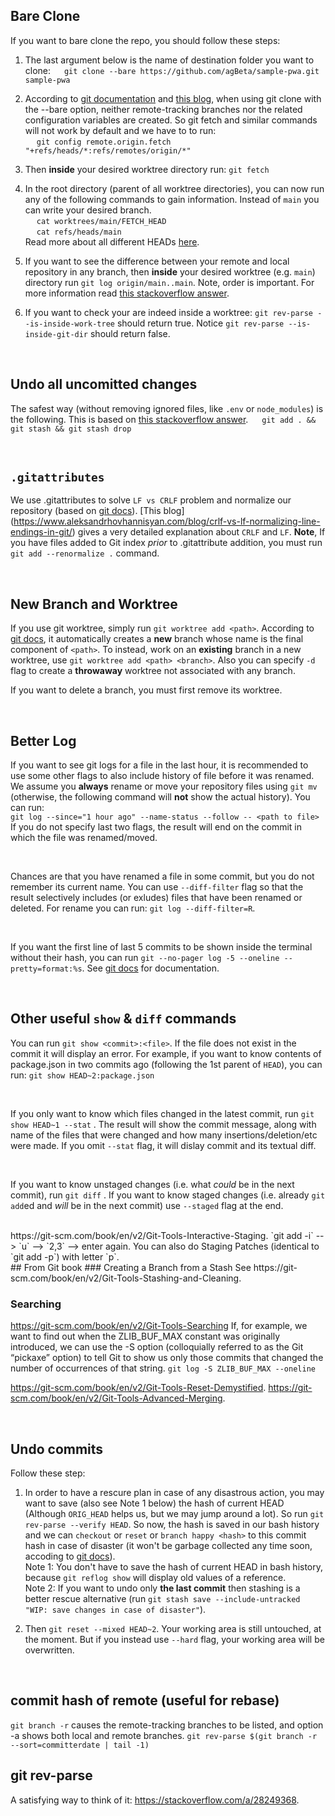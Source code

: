 ## Bare Clone

If you want to bare clone the repo, you should follow these steps:
1. The last argument below is the name of destination folder you want to clone:
&emsp; `git clone --bare https://github.com/agBeta/sample-pwa.git sample-pwa`

2. According to [git documentation](https://git-scm.com/docs/git-clone#Documentation/git-clone.txt---bare) and [this blog](https://morgan.cugerone.com/blog/workarounds-to-git-worktree-using-bare-repository-and-cannot-fetch-remote-branches/), when using git clone with the --bare option, neither remote-tracking branches nor the related configuration variables are created. So git fetch and similar commands will not work by default and we have to to run:  
&emsp; `git config remote.origin.fetch "+refs/heads/*:refs/remotes/origin/*"`

3. Then **inside** your desired worktree directory run: `git fetch`

4. In the root directory (parent of all worktree directories), you can now run any of the following commands to gain information. Instead of `main` you can write your desired branch.  
&emsp; `cat worktrees/main/FETCH_HEAD`  
&emsp; `cat refs/heads/main`  
Read more about all different HEADs [here](https://stackoverflow.com/questions/17595524/orig-head-fetch-head-merge-head-etc).

5. If you want to see the difference between your remote and local repository in any branch, then **inside** your desired worktree (e.g. `main`) directory run `git log origin/main..main`. Note, order is important. For more information read [this stackoverflow answer](https://stackoverflow.com/questions/7057950/commit-differences-between-local-and-remote).

6. If you want to check your are indeed inside a worktree: `git rev-parse --is-inside-work-tree` should return true. Notice `git rev-parse --is-inside-git-dir` should return false.

</br>

## Undo all uncomitted changes

The safest way (without removing ignored files, like `.env` or `node_modules`) is the following. This is based on [this stackoverflow answer](https://stackoverflow.com/questions/14075581/git-undo-all-uncommitted-or-unsaved-changes).
&emsp; `git add . && git stash && git stash drop`

</br>

## `.gitattributes`

We use .gitattributes to solve `LF vs CRLF` problem and normalize our repository (based on [git docs](https://git-scm.com/docs/gitattributes#_text)). [This blog] (https://www.aleksandrhovhannisyan.com/blog/crlf-vs-lf-normalizing-line-endings-in-git/) gives a very detailed explanation about `CRLF` and `LF`. **Note**, If you have files added to Git index _prior_ to .gitattribute addition, you must run `git add --renormalize .` command.

</br>

## New Branch and Worktree

If you use git worktree, simply run `git worktree add <path>`. According to [git docs](https://git-scm.com/docs/git-worktree#_description), it automatically creates a **new** branch whose name is the final component of `<path>`. To instead, work on an **existing** branch in a new worktree, use `git worktree add <path> <branch>`. Also you can specify `-d` flag to create a **throwaway** worktree not associated with any branch.

If you want to delete a branch, you must first remove its worktree.

</br>

## Better Log

If you want to see git logs for a file in the last hour, it is recommended to use some other flags to also include history of file before it was renamed. We assume you **always** rename or move your repository files using `git mv` (otherwise, the following command will **not** show the actual history). You can run:  
 `git log --since="1 hour ago" --name-status --follow -- <path to file>`  
If you do not specify last two flags, the result will end on the commit in which the file was renamed/moved.

</br>

Chances are that you have renamed a file in some commit, but you do not remember its current name. You can use `--diff-filter` flag so that the result selectively includes (or exludes) files that have been renamed or deleted. For rename you can run: `git log --diff-filter=R`.

</br>

If you want the first line of last 5 commits to be shown inside the terminal without their hash, you can run `git --no-pager log -5 --oneline --pretty=format:%s`. See [git docs](https://git-scm.com/docs/pretty-formats) for documentation.  

</br>

## Other useful `show` & `diff` commands

You can run `git show <commit>:<file>`. If the file does not exist in the commit it will display an error. For example, if you want to know contents of package.json in two commits ago (following the 1st parent of `HEAD`), you can run: `git show HEAD~2:package.json`

</br>

If you only want to know which files changed in the latest commit, run `git show HEAD~1 --stat` . The result will show the commit message, along with name of the files that were changed and how many insertions/deletion/etc were made. If you omit `--stat` flag, it will dislay commit and its textual diff.

</br>

If you want to know unstaged changes (i.e. what *could* be in the next commit), run  `git diff` . If you want to know staged changes (i.e. already `git add`ed and *will* be in the next commit) use `--staged` flag at the end.

</br>
https://git-scm.com/book/en/v2/Git-Tools-Interactive-Staging.
`git add -i`  --> `u`  --> `2,3` --> enter again.
You can also do Staging Patches (identical to `git add -p`) with letter `p`.

</br>
## From Git book
### Creating a Branch from a Stash
See https://git-scm.com/book/en/v2/Git-Tools-Stashing-and-Cleaning.

### Searching
https://git-scm.com/book/en/v2/Git-Tools-Searching
If, for example, we want to find out when the ZLIB_BUF_MAX constant was originally introduced, we can use the -S option (colloquially referred to as the Git “pickaxe” option) to tell Git to show us only those commits that changed the number of occurrences of that string.
`git log -S ZLIB_BUF_MAX --oneline`

https://git-scm.com/book/en/v2/Git-Tools-Reset-Demystified.
https://git-scm.com/book/en/v2/Git-Tools-Advanced-Merging.

</br>

## Undo commits
Follow these step:  
1. In order to have a rescure plan in case of any disastrous action, you may want to save (also see Note 1 below) the hash of current HEAD (Although `ORIG_HEAD` helps us, but we may jump around a lot). So run `git rev-parse --verify HEAD`. So now, the hash is saved in our bash history and we can `checkout` or `reset` or `branch happy <hash>` to this commit hash in case of disaster (it won't be garbage collected any time soon, accoding to [git docs](https://git-scm.com/docs/git-gc#Documentation/git-gc.txt-gcreflogExpireUnreachable)).  
Note 1: You don't have to save the hash of current HEAD in bash history, because `git reflog show` will display old values of a reference.  
Note 2: If you want to undo only **the last commit** then stashing is a better rescue alternative (run `git stash save --include-untracked "WIP: save changes in case of disaster"`).  

2. Then `git reset --mixed HEAD~2`. Your working area is still untouched, at the moment. But if you instead use `--hard` flag, your working area will be overwritten.


</br>

## commit hash of remote (useful for rebase)
`git branch -r` causes the remote-tracking branches to be listed, and option -a shows both local and remote branches.
`git rev-parse $(git branch -r --sort=committerdate | tail -1) `

## git rev-parse
A satisfying way to think of it: https://stackoverflow.com/a/28249368.